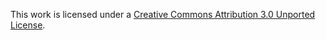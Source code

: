 This work is licensed under a [Creative Commons Attribution 3.0 Unported License](http://creativecommons.org/licenses/by/3.0/deed.en_US).
